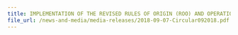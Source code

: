 ```yaml
---
title: IMPLEMENTATION OF THE REVISED RULES OF ORIGIN (ROO) AND OPERATIONAL CERTIFICATION PROCEDURES (OCP) UNDER THE INDIASINGAPORE COMPREHENSIVE ECONOMIC COOPERATION AGREEMENT (CECA) 
file_url: /news-and-media/media-releases/2018-09-07-Circular092018.pdf
---
```

